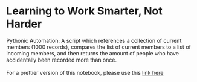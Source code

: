 <h1>Learning to Work Smarter, Not Harder</h1>
<p>Pythonic Automation: A script which references a collection of current members (1000 records), compares the list of 
current members to a list of incoming members, and then returns the amount of people who have accidentally been 
recorded more than once. 

<br>
<br>
For a prettier version of this notebook, please use this <a href=https://github.com/L-Yake/duplicate-record-detection/blob/master/duplicate_check_nb.ipynb>link here</a>
</p>
